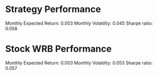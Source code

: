 # Strategy Performance
Monthly Expected Return: 0.003
Monthly Volatility: 0.045
Sharpe ratio: 0.058
# Stock WRB Performance
Monthly Expected Return: 0.003
Monthly Volatility: 0.053
Sharpe ratio: 0.057
